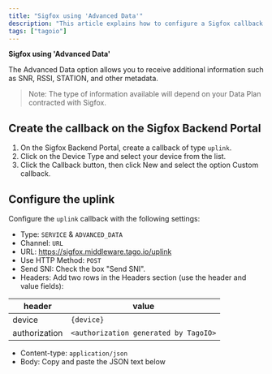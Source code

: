 ```yaml
---
title: "Sigfox using 'Advanced Data'"
description: "This article explains how to configure a Sigfox callback using the Advanced Data option so TagoIO receives additional uplink information (e.g., SNR, RSSI, STATION). It provides the exact callback settings, headers, and request format required."
tags: ["tagoio"]
---
```


**Sigfox using 'Advanced Data'**

The Advanced Data option allows you to receive additional information such as SNR, RSSI, STATION, and other metadata.  

> Note: The type of information available will depend on your Data Plan contracted with Sigfox.

## Create the callback on the Sigfox Backend Portal
1. On the Sigfox Backend Portal, create a callback of type `uplink`.
2. Click on the Device Type and select your device from the list.
3. Click the Callback button, then click New and select the option Custom callback.

## Configure the uplink
Configure the `uplink` callback with the following settings:

- Type: `SERVICE` & `ADVANCED_DATA`
- Channel: `URL`
- URL: https://sigfox.middleware.tago.io/uplink
- Use HTTP Method: `POST`
- Send SNI: Check the box "Send SNI".
- Headers: Add two rows in the Headers section (use the header and value fields):

| header        | value                                |
|---------------|--------------------------------------|
| device        | `{device}`                           |
| authorization | `<authorization generated by TagoIO>` |

- Content-type: `application/json`
- Body: Copy and paste the JSON text below

<!-- Image placeholder removed for build -->